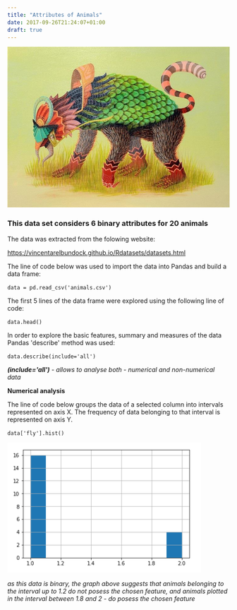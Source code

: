 ```yaml
---
title: "Attributes of Animals"
date: 2017-09-26T21:24:07+01:00
draft: true
---
```


![alt text](/images/mystical.jpg)


### This data set considers 6 binary attributes for 20 animals


The data was extracted from the folowing website:

https://vincentarelbundock.github.io/Rdatasets/datasets.html

The line of code below was used to import the data into Pandas and build a data frame:

```
data = pd.read_csv('animals.csv')
```

The first 5 lines of the data frame were explored using the following line of code:

```
data.head()
```


In order to explore the basic features, summary and measures of the data Pandas 'describe' method was used:

```
data.describe(include='all')
```

**_(include='all')_** - *allows to analyse both - numerical and non-numerical data*




**Numerical analysis**

The line of code below groups the data of a selected column into intervals represented on axis X. The frequency of data belonging to that interval is represented on axis Y.

```
data['fly'].hist()
```


![alt text](/images/ch11.png)



*as this data is binary, the graph above suggests that animals belonging to the interval up to 1.2 do not posess the chosen feature, and animals plotted in the interval between 1.8 and 2 - do posess the chosen feature* 

